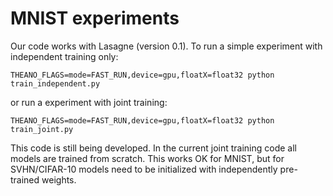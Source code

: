 # MNIST experiments

Our code works with Lasagne (version 0.1). To run a simple experiment with independent training only:

```
THEANO_FLAGS=mode=FAST_RUN,device=gpu,floatX=float32 python train_independent.py
```

or run a experiment with joint training:

```
THEANO_FLAGS=mode=FAST_RUN,device=gpu,floatX=float32 python train_joint.py
```

This code is still being developed. In the current joint training code all models are trained from scratch. This works OK for MNIST, but for SVHN/CIFAR-10 models need to be initialized with independently pre-trained weights.
